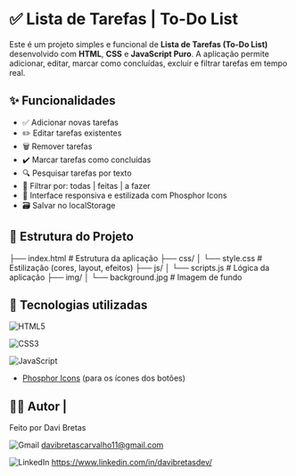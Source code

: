# ✅ Lista de Tarefas | To-Do List

Este é um projeto simples e funcional de **Lista de Tarefas (To-Do List)** desenvolvido com **HTML**, **CSS** e **JavaScript Puro**. A aplicação permite adicionar, editar, marcar como concluídas, excluir e filtrar tarefas em tempo real.

## ✨ Funcionalidades

- ✅ Adicionar novas tarefas
- ✏️ Editar tarefas existentes
- 🗑️ Remover tarefas
- ✔️ Marcar tarefas como concluídas
- 🔍 Pesquisar tarefas por texto
- 📂 Filtrar por: todas | feitas | a fazer
- 💾 Interface responsiva e estilizada com Phosphor Icons
- 🗃️ Salvar no localStorage

## 📁 Estrutura do Projeto

├── index.html # Estrutura da aplicação
├── css/
│ └── style.css # Estilização (cores, layout, efeitos)
├── js/
│ └── scripts.js # Lógica da aplicação
├── img/
│ └── background.jpg # Imagem de fundo

## 🧠 Tecnologias utilizadas

![HTML5](https://img.shields.io/badge/html5-%23E34F26.svg?style=for-the-badge&logo=html5&logoColor=white)

![CSS3](https://img.shields.io/badge/css3-%231572B6.svg?style=for-the-badge&logo=css3&logoColor=white)

![JavaScript](https://img.shields.io/badge/javascript-%23323330.svg?style=for-the-badge&logo=javascript&logoColor=%23F7DF1E)

- [Phosphor Icons](https://phosphoricons.com/) (para os ícones dos botões)

## 🙋‍♂️ Autor |
Feito por Davi Bretas

![Gmail](https://img.shields.io/badge/Gmail-D14836?style=for-the-badge&logo=gmail&logoColor=white) davibretascarvalho11@gmail.com

![LinkedIn](https://img.shields.io/badge/linkedin-%230077B5.svg?style=for-the-badge&logo=linkedin&logoColor=white) https://www.linkedin.com/in/davibretasdev/
